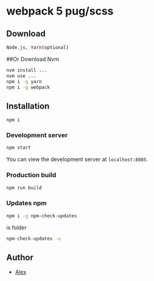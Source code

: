 # webpack 5 pug/scss

## Download

```bash
Node.js, Yarn(optional)
```

##Or Download Nvm

```bash
nvm install ...
nvm use ...
npm i -g yarn
npm i -g webpack
```

## Installation

```
npm i
```

### Development server

```bash
npm start
```

You can view the development server at `localhost:8085`.

### Production build

```bash
npm run build
```

### Updates npm

```bash
npm i -g npm-check-updates
```

is folder

```bash
npm-check-updates -u
```

## Author

- [Alex]()

